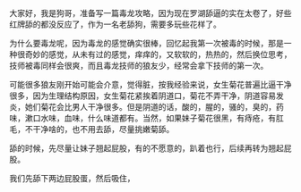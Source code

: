 大家好，我是狗哥，准备写一篇毒龙攻略，因为现在罗湖舔逼的实在太卷了，好些红牌舔的都没反应了，作为一名老舔狗，需要多玩些花样了。

为什么要毒龙呢，因为毒龙的感觉确实很棒，回忆起我第一次被毒的时候，那是一种很奇妙的感觉，从未有过的感觉，痒痒的，又软软的，热热的，然后换位思考，技师被毒同样会很爽，而且毒龙技师的狼友少，经常会拿下技师的第一次。

可能很多狼友刚开始可能会介意，觉得脏，按我经验来说，女生菊花普遍比逼干净很多，因为生理结构原因，女生菊花紧挨着阴道口，菊花不弄干净，阴道容易发炎，她们菊花会比男人干净很多。但是阴道的话，酸的，腥的，骚的，臭的，药味，漱口水味，血味，什么味道都有。当然，如果妹子菊花很黑，有痔疮，有肛毛，不干净啥的，也不用去舔，尽量挑嫩菊舔。

舔的时候，先尽量让妹子翘起屁股，有的不愿意的，趴着也行，后续再转为翘起屁股。

我们先舔下两边屁股蛋，然后吸住，